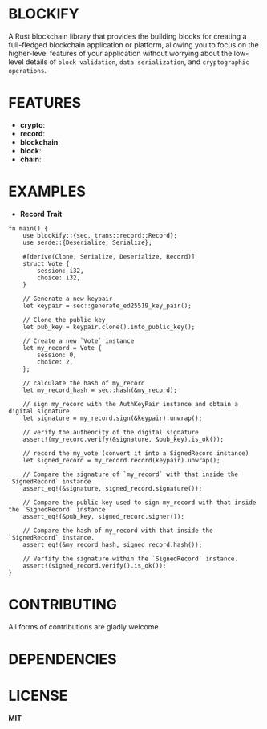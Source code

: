 # BLOCKIFY


A Rust blockchain library that provides the building blocks for creating a full-fledged blockchain application or platform, allowing you to focus on the higher-level features of your application without worrying about the low-level details of `block validation`, `data serialization`, and `cryptographic operations`.


# FEATURES
- **crypto**: 
- **record**:
- **blockchain**:
- **block**:
- **chain**:


# EXAMPLES

- **Record Trait** 
```
fn main() {
    use blockify::{sec, trans::record::Record};
    use serde::{Deserialize, Serialize};

    #[derive(Clone, Serialize, Deserialize, Record)]
    struct Vote {
        session: i32,
        choice: i32,
    }

    // Generate a new keypair
    let keypair = sec::generate_ed25519_key_pair();

    // Clone the public key
    let pub_key = keypair.clone().into_public_key();

    // Create a new `Vote` instance
    let my_record = Vote {
        session: 0,
        choice: 2,
    };

    // calculate the hash of my_record
    let my_record_hash = sec::hash(&my_record);

    // sign my_record with the AuthKeyPair instance and obtain a digital signature
    let signature = my_record.sign(&keypair).unwrap();

    // verify the authencity of the digital signature
    assert!(my_record.verify(&signature, &pub_key).is_ok());

    // record the my_vote (convert it into a SignedRecord instance)
    let signed_record = my_record.record(keypair).unwrap();

    // Compare the signature of `my_record` with that inside the `SignedRecord` instance
    assert_eq!(&signature, signed_record.signature());

    // Compare the public key used to sign my_record with that inside the `SignedRecord` instance.
    assert_eq!(&pub_key, signed_record.signer());

    // Compare the hash of my_record with that inside the `SignedRecord` instance.
    assert_eq!(&my_record_hash, signed_record.hash());

    // Verfify the signature within the `SignedRecord` instance.
    assert!(signed_record.verify().is_ok());
}

```





# CONTRIBUTING

All forms of contributions are gladly welcome.


# DEPENDENCIES


# LICENSE

**MIT**
